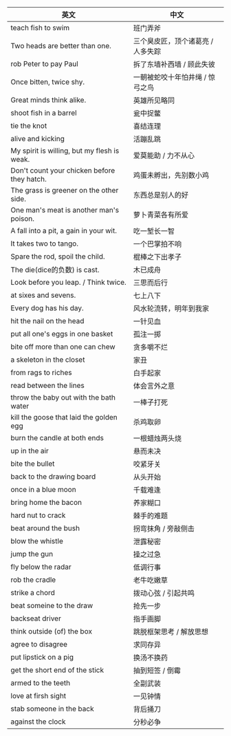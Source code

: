 



| 英文                                        | 中文                              |
| ------------------------------------------- | --------------------------------- |
| teach fish to swim                          | 班门弄斧                          |
| Two heads are better than one.              | 三个臭皮匠，顶个诸葛亮 / 人多失踪 |
| rob Peter to pay Paul                       | 拆了东墙补西墙 / 顾此失彼         |
| Once bitten, twice shy.                     | 一朝被蛇咬十年怕井绳 / 惊弓之鸟   |
| Great minds think alike.                    | 英雄所见略同                      |
| shoot fish in a barrel                      | 瓮中捉鳖                          |
| tie the knot                                | 喜结连理                          |
| alive and kicking                           | 活蹦乱跳                          |
| My spirit is willing, but my flesh is weak. | 爱莫能助 / 力不从心               |
| Don't count your chicken before they hatch. | 鸡蛋未孵出，先别数小鸡            |
| The grass is greener on the other side.     | 东西总是别人的好                  |
| One man's meat is another man's poison.     | 萝卜青菜各有所爱                  |
| A fall into a pit, a gain in your wit.      | 吃一堑长一智                      |
| It takes two to tango.                      | 一个巴掌拍不响                    |
| Spare the rod, spoil the child.             | 棍棒之下出孝子                    |
| The die(dice的负数) is cast.                | 木已成舟                          |
| Look before you leap. / Think twice.        | 三思而后行                        |
| at sixes and sevens.                        | 七上八下                          |
| Every dog has his day.                      | 风水轮流转，明年到我家            |
| hit the nail on the head                    | 一针见血                          |
| put all one's eggs in one basket            | 孤注一掷                          |
| bite off more than one can chew             | 贪多嚼不烂                        |
| a skeleton in the closet                    | 家丑                              |
| from rags to riches                         | 白手起家                          |
| read between the lines                      | 体会言外之意                      |
| throw the baby out with the bath water      | 一棒子打死                        |
| kill the goose that laid the golden egg     | 杀鸡取卵                          |
| burn the candle at both ends                | 一根蜡烛两头烧                    |
| up in the air                               | 悬而未决                          |
| bite the bullet                             | 咬紧牙关                          |
| back to the drawing board                   | 从头开始                          |
| once in a blue moon                         | 千载难逢                          |
| bring home the bacon                        | 养家糊口                          |
| hard nut to crack                           | 棘手的难题                        |
| beat around the bush                        | 拐弯抹角 / 旁敲侧击               |
| blow the whistle                            | 泄露秘密                          |
| jump the gun                                | 操之过急                          |
| fly below the radar                         | 低调行事                          |
| rob the cradle                              | 老牛吃嫩草                        |
| strike a chord                              | 拨动心弦 / 引起共鸣               |
| beat someine to the draw                    | 抢先一步                          |
| backseat driver                             | 指手画脚                          |
| think outside (of) the box                  | 跳脱框架思考 / 解放思想           |
| agree to disagree                           | 求同存异                          |
| put lipstick on a pig                       | 换汤不换药                        |
| get the short end of the stick              | 抽到短签 / 倒霉                   |
| armed to the teeth                          | 全副武装                          |
| love at firsh sight                         | 一见钟情                          |
| stab someone in the back                    | 背后捅刀                          |
| against the clock                           | 分秒必争                          |

